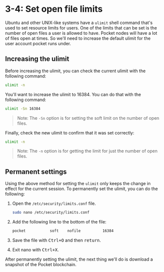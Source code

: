 # 3-4: Set open file limits

Ubuntu and other UNIX-like systems have a `ulimit` shell command that's used to set resource limits for users. One of the limits that can be set is the number of open files a user is allowed to have. Pocket nodes will have a lot of files open at times. So we'll need to increase the default ulimit for the user account pocket runs under.

## Increasing the ulimit

Before increasing the ulimit, you can check the current ulimit with the following command:
```bash
ulimit -n
```

You'll want to increase the ulimit to 16384. You can do that with the following command:
```bash
ulimit -Sn 16384
```
> Note: The `-Sn` option is for setting the soft limit on the number of open files.

Finally, check the new ulimit to confirm that it was set correctly:
```bash
ulimit -n
```
> Note: The `-n` option is for getting the limit for just the number of open files.

## Permanent settings

Using the above method for setting the `ulimit` only keeps the change in effect for the current session. To permanently set the ulimit, you can do the following:

1. Open the `/etc/security/limits.conf` file.

    ```bash
    sudo nano /etc/security/limits.conf
    ```
2. Add the following line to the bottom of the file:
    ```bash
    pocket           soft    nofile          16384
    ```
3. Save the file with <kbd>Ctrl+O</kbd> and then <kbd>return</kbd>.
4. Exit nano with <kbd>Ctrl+X</kbd>.

After permanently setting the ulimit, the next thing we'll do is download a snapshot of the Pocket blockchain.